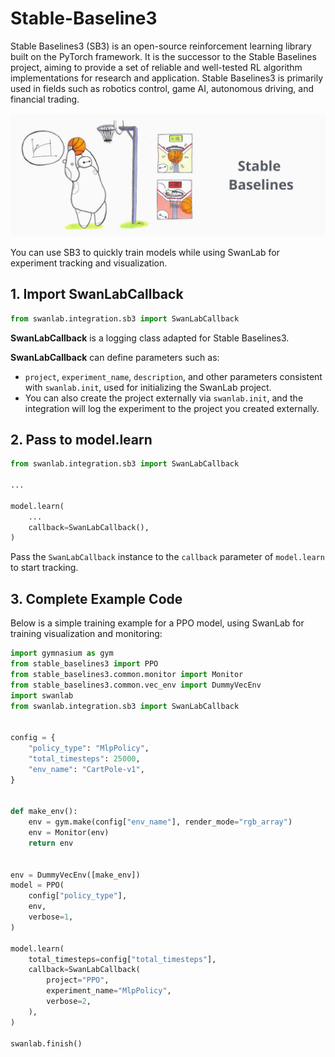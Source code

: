 # Stable-Baseline3

Stable Baselines3 (SB3) is an open-source reinforcement learning library built on the PyTorch framework. It is the successor to the Stable Baselines project, aiming to provide a set of reliable and well-tested RL algorithm implementations for research and application. Stable Baselines3 is primarily used in fields such as robotics control, game AI, autonomous driving, and financial trading.

![sb3](/assets/ig-sb3.png)

You can use SB3 to quickly train models while using SwanLab for experiment tracking and visualization.

## 1. Import SwanLabCallback

```python
from swanlab.integration.sb3 import SwanLabCallback
```

**SwanLabCallback** is a logging class adapted for Stable Baselines3.

**SwanLabCallback** can define parameters such as:

- `project`, `experiment_name`, `description`, and other parameters consistent with `swanlab.init`, used for initializing the SwanLab project.
- You can also create the project externally via `swanlab.init`, and the integration will log the experiment to the project you created externally.

## 2. Pass to model.learn

```python (1,7)
from swanlab.integration.sb3 import SwanLabCallback

...

model.learn(
    ...
    callback=SwanLabCallback(),
)
```

Pass the `SwanLabCallback` instance to the `callback` parameter of `model.learn` to start tracking.

## 3. Complete Example Code

Below is a simple training example for a PPO model, using SwanLab for training visualization and monitoring:

```python (6,31)
import gymnasium as gym
from stable_baselines3 import PPO
from stable_baselines3.common.monitor import Monitor
from stable_baselines3.common.vec_env import DummyVecEnv
import swanlab
from swanlab.integration.sb3 import SwanLabCallback


config = {
    "policy_type": "MlpPolicy",
    "total_timesteps": 25000,
    "env_name": "CartPole-v1",
}


def make_env():
    env = gym.make(config["env_name"], render_mode="rgb_array")
    env = Monitor(env)
    return env


env = DummyVecEnv([make_env])
model = PPO(
    config["policy_type"],
    env,
    verbose=1,
)

model.learn(
    total_timesteps=config["total_timesteps"],
    callback=SwanLabCallback(
        project="PPO",
        experiment_name="MlpPolicy",
        verbose=2,
    ),
)

swanlab.finish()

```